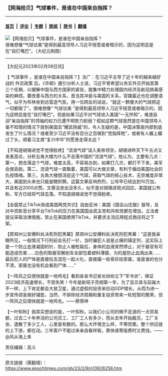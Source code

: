 ### 【网海拾贝】气球事件，是谁在中国亲自指挥？

---

#### [首页](../../../..?n13926256) &nbsp;|&nbsp; [评论](../../../../../epoch-comment?n13926256) &nbsp;|&nbsp; [专题](../../../../../epoch-special?n13926256) &nbsp;|&nbsp; [禁闻](../../../../../epoch-news?n13926256) &nbsp;|&nbsp; [禁书](../../../../../books?n13926256) &nbsp;|&nbsp; [翻墙](https://github.com/gfw-breaker/nogfw/blob/master/README.md?n13926256)


<div><img alt="【网海拾贝】气球事件，是谁在中国亲自指挥？" class="attachment-djy_600_400 size-djy_600_400 wp-post-image" src="https://i.epochtimes.com/assets/uploads/2023/02/id13924753-273b66941c04766abae91becb1efab38-600x400.jpg"/>
<div class="caption">
 很难想像“气球访美”是得到最高领导人习近平授意或者暗示的，因为这明显是在“自打嘴巴”。（大纪元制图）
</div></div><hr/><div class="post_content" id="artbody" itemprop="articleBody">
 <!-- article content begin -->
 <p>
  【大纪元2023年02月09日讯】
 </p>
 <p>
  【
  <ok href="https://www.epochtimes.com/gb/tag/%E6%B0%94%E7%90%83%E4%BA%8B%E4%BB%B6.html">
   气球事件
  </ok>
  ，是谁在中国亲自指挥？】法广：在习近平主导了近十年的越来越好战的
  <ok href="https://www.epochtimes.com/gb/tag/%E5%A4%96%E4%BA%A4%E6%94%BF%E7%AD%96.html">
   外交政策
  </ok>
  后，《华邮》援引分析人士说，习近平曾希望以务实外交开始其第三个任期，以缓解中国与西方国家的紧张，能集中精力处理国内经济及新冠病毒感染的麻烦。要改善与西方的关系，首当其冲是与美国的关系，官媒最近也在调整语气，似乎为布林肯到访营造气氛，用一位网友的话说，“就这一颗傻大的气球把这一切都毁了”。很难想像“
  <ok href="https://www.epochtimes.com/gb/tag/%E6%B0%94%E7%90%83%E8%AE%BF%E7%BE%8E.html">
   气球访美
  </ok>
  ”是得到最高领导人习近平授意或者暗示的，因为这明显是在“自打嘴巴”。但是如果习近平对气球进入美国“一无所知”，难道自诩“亲自指挥”的领袖的权力已遭不明势力削弱？假如这颗气球竟然是在中国领导人毫不知情的情况下放到美国去“耀武扬威”的，令人生疑的是，中国决策层内部到底发生了什么情况？或者至少习近平没有百分之百做到“党指挥枪”，或者有人媚上媚过了头，顺着习主席“复兴中华”的愿景走得太远？
 </p>
 <p>
  【不知道胡锡进觉不觉得脸疼】“流浪气球”误入美帝领空，胡锡进昨天下午五点又发表高论，分析五角大楼为什么不击落中国的“流浪气球”。他认为，主要有几点：第一，想击落这个气球，难度太高，不容易办到，如果打几次，都打不下来，美军会很丢脸。第二，流浪气球一直飘着，美国可以大做文章，有利于煽动美国社会的仇视情绪。第三，五角大楼想活捉这个气球，获取气球的核心技术，无奈难度非常大，美国到头来也只能是瞎折腾。这篇文章反响热烈，公号早已经达到10万加，并且有近2000点赞。文章没发出没多久，似乎是对胡锡进观点回应，美国就公布称，军方已经将气球击落。不知道胡锡进觉不觉得脸疼。
 </p>
 <p>
  【全面禁止TikTok渐成美国两党共识】自由亚洲：美国《国会山庄报》报导，反对中资影音分享平台TikTok的压力在美国国会民主党和共和党都在增加，立法者提议采取法律措施，禁止在美国使用TikTok，并要求主流应用程式商店将之下架。
 </p>
 <p>
  【原郑州公安爆料处决死刑犯黑幕】原郑州公安爆料处决死刑犯黑幕：“这是我亲眼所见，一般情况下行刑前会先打一针，当时骗犯人说是止痛的镇定剂，这实际上是一个防止血液凝固的针，防止人被枪毙后，身体的血液突然停止，对于器官有可能造成伤害……白色的取器官解剖车全部包着塑料薄膜，为的是防止血溅出来……最后犯人的尸体是直接拉去混在一起火化，直接撮一些骨灰给家属，谁是谁的也分不清，家属也没有机会看到尸体……”
 </p>
 <p>
  【一阵风之后很快就是一地鸡毛】看到各省书记省长纷纷立下“军令状”，保证2023经济高速增长，不禁失笑！今年是新班子亮相第一年，为了显示其与前届大不一样，上下肯定都会大放卫星，通过虚假的投资来拉动GDP增长，从而为进一步宣传颂圣做好铺垫，当然，不排除经济周期和重复投资带来一轮短暂的繁荣，但一阵风之后很快就是一地鸡毛。——蔡慎坤
 </p>
 <p>
  【一叶知秋】我其实想说的是，一叶知秋。以我们小公司的微不足道的一点贸易额，过去二十年养活的公司员工、工厂工人有多少，而从去年开始裁员，工厂关张，遣散了多少工人，心里是有数的。那么大环境怎么样，不寒而栗。整个供应链的上下游，都在动。三年客户不能过来亲自看样板，靠快递寄版费时又费钱。——@风从海上来
 </p>
 <p>
  责任编辑：高义
 </p>
 <!-- article content end -->
 <div id="below_article_ad">
 </div>
</div>


---

原文链接（需翻墙）：https://www.epochtimes.com/gb/23/2/9/n13926256.htm